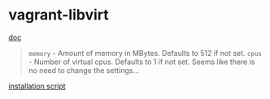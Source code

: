 # vagrant-libvirt
[doc](https://vagrant-libvirt.github.io/vagrant-libvirt/installation)
> `memory` - Amount of memory in MBytes. Defaults to 512 if not set.
> `cpus` - Number of virtual cpus. Defaults to 1 if not set.
Seems like there is no need to change the settings...

[installation script](https://raw.githubusercontent.com/vagrant-libvirt/vagrant-libvirt-qa/refs/heads/main/scripts/install.bash)
